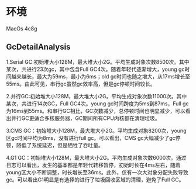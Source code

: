 # 环境
MacOs 4c8g

## GcDetailAnalysis
1.Serial GC:初始堆大小128M，最大堆大小2G。平均生成对象次数8500次。其中某次，共进行23次gc，其中包含Full GC4次。随着年轻代逐渐增大，young gc时间越来越长，最大为59ms，最小为6ms；old gc时间也随之增大，从17ms增长至55ms。由此可见，串行gc虽然gc效率高，但是gc停顿时间较长。

2.并行GC:初始堆大小128M，最大堆大小2G。平均生成对象次数11000次。其中某次，共进行14次GC，Full GC4次。young gc时间跨度为5ms到87ms，Full gc为16ms到55ms。和串行GC相比，GC次数减少，总停顿时间也明显减少，可以看出并行GC更适合多核服务器，GC期间所有CPU内核都在清理垃圾。

3.CMS GC：初始堆大小128M，最大堆大小2G。平均生成对象8200次，young区gc时间平均为8ms，没有进行full gc。可以看出，CMS gc大幅减少了gc停顿，降低了系统延迟，但是牺牲了吞吐量。

4.G1 GC：初始堆大小128M，最大堆大小2G。平均生成对象次数6000次。通过日志可以看出，发生的基本都是年轻代转移暂停，初始时长在4ms左右，随着young区大小不断调整，时长增长至36ms。此外，仅有一次大对象分配失败导致gc。可以看出G1明显是有选择的进行了垃圾回收区域的清理，避免了Full GC。